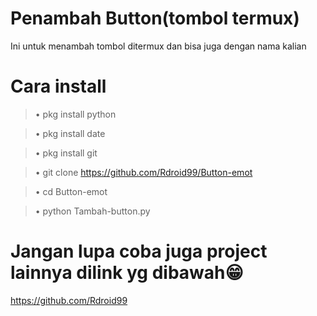 # Penambah Button(tombol termux)
Ini untuk menambah tombol ditermux dan bisa juga dengan nama kalian

# Cara install

  >• pkg install python

  >• pkg install date

  >• pkg install git

  >• git clone https://github.com/Rdroid99/Button-emot

  >• cd Button-emot

  >• python Tambah-button.py

# Jangan lupa coba juga project lainnya dilink yg dibawah😁
https://github.com/Rdroid99


